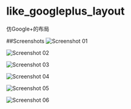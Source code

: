like_googleplus_layout
======================

仿Google+的布局


##Screenshots
![Screenshot 01](https://raw.githubusercontent.com/haikuowuya/like_googleplus_layout/master/Screenshots/01.png)

![Screenshot 02](https://raw.githubusercontent.com/haikuowuya/like_googleplus_layout/master/Screenshots/02.png)


![Screenshot 03](https://raw.githubusercontent.com/haikuowuya/like_googleplus_layout/master/Screenshots/03.png)

![Screenshot 04](https://raw.githubusercontent.com/haikuowuya/like_googleplus_layout/master/Screenshots/04.png)

![Screenshot 05](https://raw.githubusercontent.com/haikuowuya/like_googleplus_layout/master/Screenshots/05.png)

![Screenshot 06](https://raw.githubusercontent.com/haikuowuya/like_googleplus_layout/master/Screenshots/06.png)